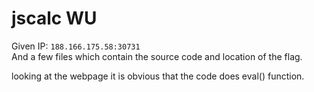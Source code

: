 # jscalc WU

Given IP: `188.166.175.58:30731`
<br>
And a few files which contain the source code and location of the flag. <br>

looking at the webpage it is obvious that the code does eval() function.

